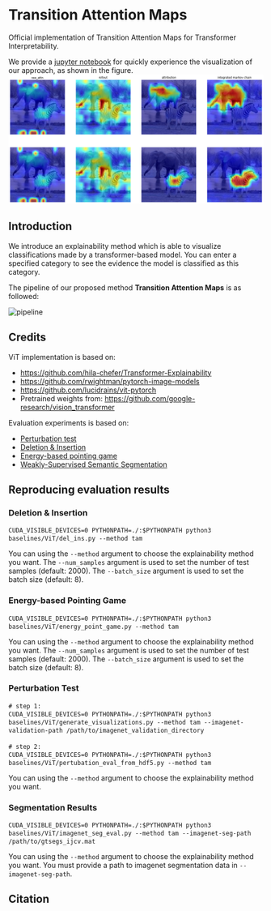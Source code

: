 # Transition Attention Maps
Official implementation of Transition Attention Maps for Transformer Interpretability.

We provide a [jupyter notebook](./tutorials.ipynb) for quickly experience the visualization of our approach, as shown in the figure.
![fig1](images/fig1.png)

## Introduction

We introduce an explainability method which is able to visualize classifications made by a transformer-based model. You can enter a specified category to see the evidence the model is classified as this category.

The pipeline of our proposed method **Transition Attention Maps** is as followed:

![pipeline](./images/pipeline.jpg)


## Credits
ViT implementation is based on:
- <https://github.com/hila-chefer/Transformer-Explainability>
- <https://github.com/rwightman/pytorch-image-models>
- <https://github.com/lucidrains/vit-pytorch>
- Pretrained weights from: <https://github.com/google-research/vision_transformer>

Evaluation experiments is based on:
- [Perturbation test](https://github.com/hila-chefer/Transformer-Explainability)
- [Deletion & Insertion](https://github.com/eclique/RISE)
- [Energy-based pointing game](https://github.com/haofanwang/Score-CAM)
- [Weakly-Supervised Semantic Segmentation](https://github.com/OFRIN/PuzzleCAM)

## Reproducing evaluation results

### Deletion & Insertion

    CUDA_VISIBLE_DEVICES=0 PYTHONPATH=./:$PYTHONPATH python3 baselines/ViT/del_ins.py --method tam
    
You can using the `--method` argument to choose the explainability method you want. The `--num_samples` argument is used to set the number of test samples (default: 2000). The `--batch_size` argument is used to set the batch size (default: 8).

### Energy-based Pointing Game

    CUDA_VISIBLE_DEVICES=0 PYTHONPATH=./:$PYTHONPATH python3 baselines/ViT/energy_point_game.py --method tam
    
You can using the `--method` argument to choose the explainability method you want. The `--num_samples` argument is used to set the number of test samples (default: 2000). The `--batch_size` argument is used to set the batch size (default: 8).

### Perturbation Test
    # step 1:
    CUDA_VISIBLE_DEVICES=0 PYTHONPATH=./:$PYTHONPATH python3 baselines/ViT/generate_visualizations.py --method tam --imagenet-validation-path /path/to/imagenet_validation_directory
    
    # step 2:
    CUDA_VISIBLE_DEVICES=0 PYTHONPATH=./:$PYTHONPATH python3 baselines/ViT/pertubation_eval_from_hdf5.py --method tam

You can using the `--method` argument to choose the explainability method you want.

### Segmentation Results

    CUDA_VISIBLE_DEVICES=0 PYTHONPATH=./:$PYTHONPATH python3 baselines/ViT/imagenet_seg_eval.py --method tam --imagenet-seg-path /path/to/gtsegs_ijcv.mat
    
You can using the `--method` argument to choose the explainability method you want. You must provide a path to imagenet segmentation data in `--imagenet-seg-path`.



## Citation





